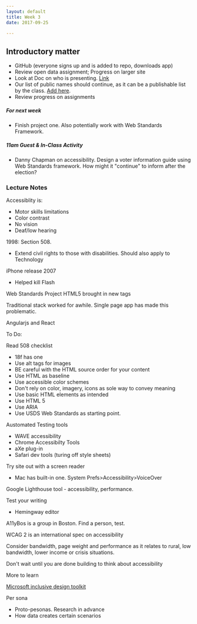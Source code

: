 ```yaml
---
layout: default
title: Week 3
date: 2017-09-25

---
```



## Introductory matter

* GitHub (everyone signs up and is added to repo, downloads app)
* Review open data assignment; Progress on larger site
* Look at Doc on who is presenting. [Link](https://docs.google.com/document/d/1OAJ9aUnOGOpoQdGYAhQdMmB9MGnQWZS3hA7caDqpt0s/edit)
* Our list of public names should continue, as it can be a publishable list by the class. [Add here](https://docs.google.com/document/d/1zVYmPPERzy-PtCRwVjiVq2YaQQgL6DIRCCJAnx02W44/edit).
* Review progress on assignments


##### For next week

* Finish project one. Also potentially work with Web Standards Framework.


##### 11am Guest & In-Class Activity

* Danny Chapman on accessibility. Design a voter information guide using Web Standards framework. How might it "continue" to inform after the election?

### Lecture Notes

Accessiblity is:
* Motor skills limitations
* Color contrast
* No vision
* Deaf/low hearing

1998: Section 508.
* Extend civil rights to those with disabilities. Should also apply to Technology

iPhone release 2007
* Helped kill Flash

Web Standards Project
HTML5 brought in new tags

Traditional stack worked for awhile.
Single page app has made this problematic.

Angularjs and React

To Do:

Read 508 checklist
- 18f has one
- Use alt tags for images
- BE careful with the HTML source order for your content
- Use HTML as baseline
- Use accessible color schemes
- Don't rely on color, imagery, icons as sole way to convey meaning
- Use basic HTML elements as intended
- Use HTML 5
- Use ARIA
- Use USDS Web Standards as starting point.

Austomated Testing tools
- WAVE accessibility
- Chrome Accessibilty Tools
- aXe plug-in
- Safari dev tools (turing off style sheets)

Try site out with a screen reader
- Mac has built-in one. System Prefs>Accessibility>VoiceOver

Google Lighthouse tool - accessibility, performance.

Test your writing
- Hemingway editor

A11yBos is a group in Boston. Find a person, test.

WCAG 2 is an international spec on accessibility

Consider bandwidth, page weight and performance as it relates to rural, low bandwidth, lower income or crisis situations.

Don't wait until you are done building to think about accessibility

More to learn

[Microsoft inclusive design toolkit](https://microsoft.com/en-us/design/inclusive)

Per
sona
- Proto-pesonas. Research in advance
- How data creates certain scenarios
